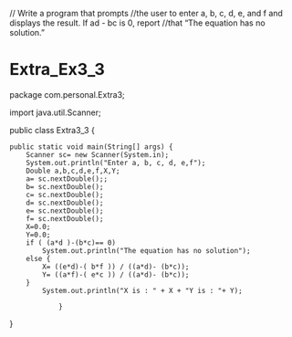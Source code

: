 // Write a program that prompts
//the user to enter a, b, c, d, e, and f and displays the result. If ad - bc is 0, report
//that “The equation has no solution.”

# Extra_Ex3_3
package com.personal.Extra3;

import java.util.Scanner;

public class Extra3_3 {

	public static void main(String[] args) {
		Scanner sc= new Scanner(System.in);
		System.out.println("Enter a, b, c, d, e,f");
		Double a,b,c,d,e,f,X,Y;
		a= sc.nextDouble();;
		b= sc.nextDouble();
		c= sc.nextDouble();
		d= sc.nextDouble();
		e= sc.nextDouble();
		f= sc.nextDouble();
		X=0.0;
		Y=0.0;
		if ( (a*d )-(b*c)== 0)
			System.out.println("The equation has no solution");
		else {
			X= ((e*d)-( b*f )) / ((a*d)- (b*c));
			Y= ((a*f)-( e*c )) / ((a*d)- (b*c));
		}
			System.out.println("X is : " + X + "Y is : "+ Y);

				}	

}
